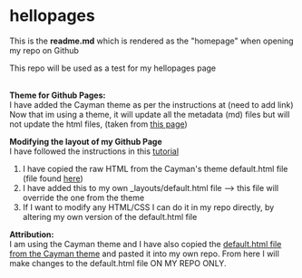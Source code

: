 # hellopages

This is the **readme.md** which is rendered as the "homepage" when opening my repo on Github

This repo will be used as a test for my hellopages page    <br/> <br/>

**Theme for Github Pages:**  
I have added the Cayman theme as per the instructions at (need to add link)  
Now that im using a theme, it will update all the metadata (md) files but will not update the html files, (taken from [this page](https://docs.github.com/en/free-pro-team@latest/github/working-with-github-pages/adding-a-theme-to-your-github-pages-site-with-the-theme-chooser#:~:text=Under%20your%20repository%20name%2C%20click,your%20site's%20README.md%20file.))


**Modifying the layout of my Github Page**  
I have followed the instructions in this [tutorial](https://aregsar.com/blog/2019/how-to-customize-your-github-pages-blog-layout-in-five-minutes/)  
1. I have copied the raw HTML from the Cayman's theme default.html file (file found [here](https://github.com/pages-themes/cayman/blob/master/_layouts/default.html))  
2. I have added this to my own _layouts/default.html file --> this file will override the one from the theme  
3. If I want to modify any HTML/CSS I can do it in my repo directly, by altering my own version of the default.html file  

**Attribution:**  
I am using the Cayman theme and I have also copied the [default.html file from the Cayman theme](https://github.com/pages-themes/cayman/blob/master/_layouts/default.html) and pasted it into my own repo. From here I will make changes to the default.html file ON MY REPO ONLY.
